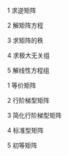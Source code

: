 1 求逆矩阵  
  
2 解矩阵方程  
  
3 求矩阵的秩  
  
4 求极大无关组  
  
5 解线性方程组  
  
  
1 等价矩阵  
  
2 行阶梯型矩阵  
  
3 简化行阶梯型矩阵  
  
4 标准型矩阵  
  
5 初等矩阵  
